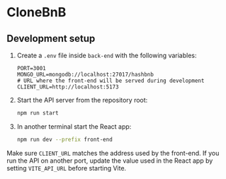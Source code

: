 # CloneBnB

## Development setup

1. Create a `.env` file inside `back-end` with the following variables:

   ```
   PORT=3001
   MONGO_URL=mongodb://localhost:27017/hashbnb
   # URL where the front-end will be served during development
   CLIENT_URL=http://localhost:5173
   ```

2. Start the API server from the repository root:

   ```bash
   npm run start
   ```

3. In another terminal start the React app:

   ```bash
   npm run dev --prefix front-end
   ```

Make sure `CLIENT_URL` matches the address used by the front-end. If you
run the API on another port, update the value used in the React app by
setting `VITE_API_URL` before starting Vite.